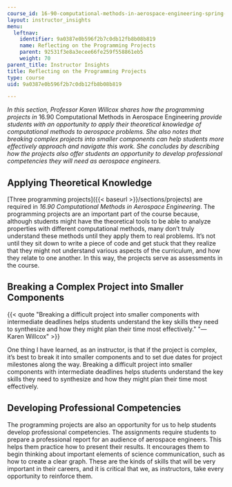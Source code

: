 ```yaml
---
course_id: 16-90-computational-methods-in-aerospace-engineering-spring-2014
layout: instructor_insights
menu:
  leftnav:
    identifier: 9a0387e0b596f2b7c0db12fb8b08b819
    name: Reflecting on the Programming Projects
    parent: 92531f3e8a3ecee66fe259f558861eb5
    weight: 70
parent_title: Instructor Insights
title: Reflecting on the Programming Projects
type: course
uid: 9a0387e0b596f2b7c0db12fb8b08b819

---
```


_In this section, Professor Karen Willcox shares how the programming projects in_ 16.90 Computational Methods in Aerospace Engineering _provide students with an opportunity to apply their theoretical knowledge of computational methods to aerospace problems. She also notes that breaking complex projects into smaller components can help students more effectively approach and navigate this work. She concludes by describing how the projects also offer students an opportunity to develop professional competencies they will need as aerospace engineers._

Applying Theoretical Knowledge
------------------------------

[Three programming projects]({{< baseurl >}}/sections/projects) are required in _16.90 Computational Methods in Aerospace Engineering_. The programming projects are an important part of the course because, although students might have the theoretical tools to be able to analyze properties with different computational methods, many don’t truly understand these methods until they apply them to real problems. It’s not until they sit down to write a piece of code and get stuck that they realize that they might not understand various aspects of the curriculum, and how they relate to one another. In this way, the projects serve as assessments in the course.  

Breaking a Complex Project into Smaller Components
--------------------------------------------------

{{< quote "Breaking a difficult project into smaller components with intermediate deadlines helps students understand the key skills they need to synthesize and how they might plan their time most effectively." "— Karen Willcox" >}}

One thing I have learned, as an instructor, is that if the project is complex, it’s best to break it into smaller components and to set due dates for project milestones along the way. Breaking a difficult project into smaller components with intermediate deadlines helps students understand the key skills they need to synthesize and how they might plan their time most effectively.

Developing Professional Competencies
------------------------------------

The programming projects are also an opportunity for us to help students develop professional competencies. The assignments require students to prepare a professional report for an audience of aerospace engineers. This helps them practice how to present their results. It encourages them to begin thinking about important elements of science communication, such as how to create a clear graph. These are the kinds of skills that will be very important in their careers, and it is critical that we, as instructors, take every opportunity to reinforce them.